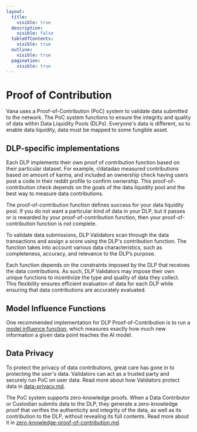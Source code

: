 ```yaml
---
layout:
  title:
    visible: true
  description:
    visible: false
  tableOfContents:
    visible: true
  outline:
    visible: true
  pagination:
    visible: true
---
```


# Proof of Contribution

Vana uses a Proof-of-Contribution (PoC) system to validate data submitted to the network. The PoC system functions to ensure the integrity and quality of data within Data Liquidity Pools (DLPs). Everyone's data is different, so to enable data liquidity, data must be mapped to some fungible asset.

## DLP-specific implementations

Each DLP implements their own proof of contribution function based on their particular dataset. For example, r/datadao measured contributions based on amount of karma, and included an ownership check having users post a code in their reddit profile to confirm ownership. This proof-of-contribution check depends on the goals of the data liquidity pool and the best way to measure data contributions.

The proof-of-contribution function defines success for your data liquidity pool. If you do not want a particular kind of data in your DLP, but it passes or is rewarded by your proof-of-contribution function, then your proof-of-contribution function is not complete.

To validate data submissions, DLP Validators scan through the data transactions and assign a score using the DLP's contribution function. The function takes into account various data characteristics, such as completeness, accuracy, and relevance to the DLP’s purpose.

Each function depends on the constraints imposed by the DLP that receives the data contributions. As such, DLP Validators may impose their own unique functions to incentivize the type and quality of data they collect. This flexibility ensures efficient evaluation of data for each DLP while ensuring that data contributions are accurately evaluated.

## Model Influence Functions

One recommended implementation for DLP Proof-of-Contribution is to run a [model influence function](https://www.vana.org/posts/model-influence-functions-measuring-data-quality), which measures exactly how much new information a given data point teaches the AI model.

## Data Privacy

To protect the privacy of data contributions, great care has gone in to protecting the user's data. Validators can act as a trusted party and securely run PoC on user data. Read more about how Validators protect data in [data-privacy.md](../../../developers/add-and-validate-data/data-privacy.md "mention").

The PoC system supports zero-knowledge proofs. When a Data Contributor or Custodian submits data to the DLP, they generate a zero-knowledge proof that verifies the authenticity and integrity of the data, as well as its contribution to the DLP, without revealing its full contents. Read more about it in [zero-knowledge-proof-of-contribution.md](zero-knowledge-proof-of-contribution.md "mention").
